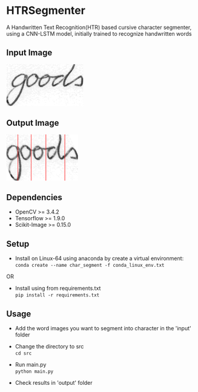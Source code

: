# HTRSegmenter
A Handwritten Text Recognition(HTR) based cursive character segmenter, using a CNN-LSTM model, initially trained to recognize handwritten words 

## Input Image
![word img](input/b01-038-09-07.png "Input")

## Output Image
![word img](output/b01-038-09-07.png "Output")

## Dependencies
- OpenCV >= 3.4.2
- Tensorflow >= 1.9.0
- Scikit-Image >= 0.15.0

## Setup
- Install on Linux-64 using anaconda by create a virtual environment:  
```conda create --name char_segment -f conda_linux_env.txt```

OR

- Install using from requirements.txt  
```pip install -r requirements.txt```

## Usage
- Add the word images you want to segment into character in the 'input' folder
- Change the directory to src  
```cd src```

- Run main.py  
```python main.py```

- Check results in 'output' folder
